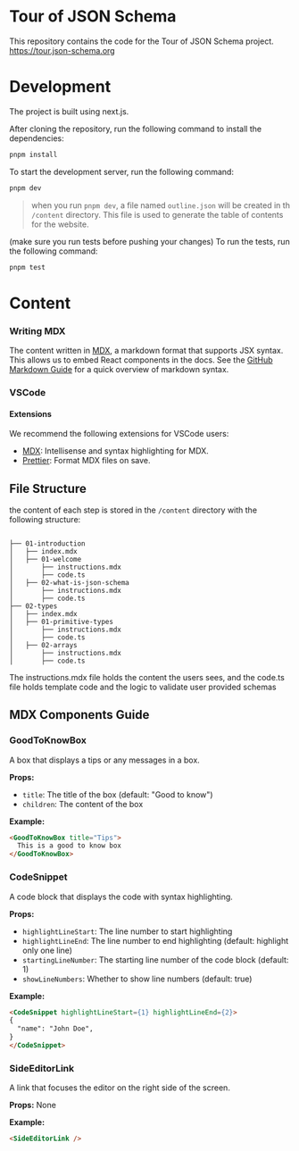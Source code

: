 # Tour of JSON Schema

This repository contains the code for the Tour of JSON Schema project.
https://tour.json-schema.org

# Development

The project is built using next.js.

After cloning the repository, run the following command to install the dependencies:

```bash
pnpm install
```

To start the development server, run the following command:

```bash
pnpm dev
```

> when you run `pnpm dev`, a file named `outline.json` will be created in th `/content` directory. This file is used to generate the table of contents for the website.

(make sure you run tests before pushing your changes)
To run the tests, run the following command:

```bash 
pnpm test
```


# Content

### Writing MDX

The content written in [MDX](https://mdxjs.com/), a markdown format that supports JSX syntax. This allows us to embed React components in the docs. See the [GitHub Markdown Guide](https://docs.github.com/en/get-started/writing-on-github/getting-started-with-writing-and-formatting-on-github/basic-writing-and-formatting-syntax) for a quick overview of markdown syntax.

### VSCode

#### Extensions

We recommend the following extensions for VSCode users:

- [MDX](https://marketplace.visualstudio.com/items?itemName=unifiedjs.vscode-mdx): Intellisense and syntax highlighting for MDX.
- [Prettier](https://marketplace.visualstudio.com/items?itemName=esbenp.prettier-vscode): Format MDX files on save.

## File Structure

the content of each step is stored in the `/content` directory with the following structure:

```

├── 01-introduction
│   ├── index.mdx
│   ├── 01-welcome
│       ├── instructions.mdx
│       ├── code.ts
│   ├── 02-what-is-json-schema
│       ├── instructions.mdx
│       ├── code.ts
├── 02-types
│   ├── index.mdx
│   ├── 01-primitive-types
│       ├── instructions.mdx
│       ├── code.ts
│   ├── 02-arrays
│       ├── instructions.mdx
│       ├── code.ts

```

The instructions.mdx file holds the content the users sees, and the code.ts file holds template code and the logic to validate user provided schemas

## MDX Components Guide

### GoodToKnowBox 

A box that displays a tips or any messages in a box. 

**Props:**
- `title`: The title of the box (default: "Good to know")
- `children`: The content of the box

**Example:**
```md
<GoodToKnowBox title="Tips">
  This is a good to know box
</GoodToKnowBox>
```
### CodeSnippet

A code block that displays the code with syntax highlighting.

**Props:**
- `highlightLineStart`: The line number to start highlighting
- `highlightLineEnd`: The line number to end highlighting (default: highlight only one line)
- `startingLineNumber`: The starting line number of the code block (default: 1)
- `showLineNumbers`: Whether to show line numbers (default: true) 

**Example:**
```md
<CodeSnippet highlightLineStart={1} highlightLineEnd={2}>
{
  "name": "John Doe",
}
</CodeSnippet>
```
### SideEditorLink

A link that focuses the editor on the right side of the screen.

**Props:** None 

**Example:**
```md
<SideEditorLink />
```